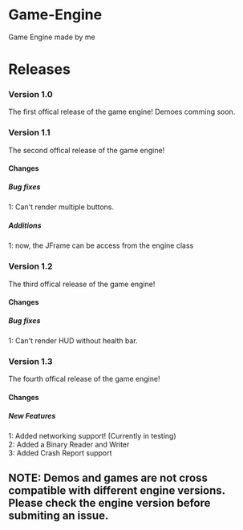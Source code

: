 # Game-Engine
Game Engine made by me

# Releases
### Version 1.0
The first offical release of the game engine!
Demoes comming soon.

### Version 1.1
The second offical release of the game engine!
#### Changes
##### Bug fixes
1: Can't render multiple buttons.

##### Additions
1: now, the JFrame can be access from the engine class

### Version 1.2
The third offical release of the game engine!
#### Changes
##### Bug fixes
1: Can't render HUD without health bar.

### Version 1.3
The fourth offical release of the game engine!
#### Changes
##### New Features
1: Added networking support! (Currently in testing)<br>
2: Added a Binary Reader and Writer<br>
3: Added Crash Report support

## NOTE: Demos and games are not cross compatible with different engine versions. Please check the engine version before submiting an issue.
